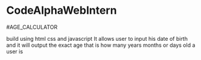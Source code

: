 # CodeAlphaWebIntern
#AGE_CALCULATOR

build using html css and javascript
It allows user to input his date of birth and it will output the exact age
that is how many years months or days old a user is
